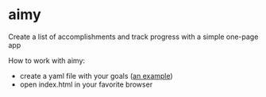aimy
====

Create a list of accomplishments and track progress with a simple one-page app

How to work with aimy:
- create a yaml file with your goals ([an example](https://dl.dropboxusercontent.com/u/1272632/goals.yaml))
- open index.html in your favorite browser
